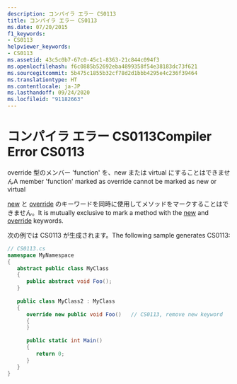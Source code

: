 ```yaml
---
description: コンパイラ エラー CS0113
title: コンパイラ エラー CS0113
ms.date: 07/20/2015
f1_keywords:
- CS0113
helpviewer_keywords:
- CS0113
ms.assetid: 43c5c0b7-67c0-45c1-8363-21c844c094f3
ms.openlocfilehash: f6c0885b52692eba4899358f54e38183dc73f621
ms.sourcegitcommit: 5b475c1855b32cf78d2d1bbb4295e4c236f39464
ms.translationtype: HT
ms.contentlocale: ja-JP
ms.lasthandoff: 09/24/2020
ms.locfileid: "91182663"
---
```

# <a name="compiler-error-cs0113"></a><span data-ttu-id="c09b3-103">コンパイラ エラー CS0113</span><span class="sxs-lookup"><span data-stu-id="c09b3-103">Compiler Error CS0113</span></span>

<span data-ttu-id="c09b3-104">override 型のメンバー 'function' を、new または virtual にすることはできません</span><span class="sxs-lookup"><span data-stu-id="c09b3-104">A member 'function' marked as override cannot be marked as new or virtual</span></span>  
  
 <span data-ttu-id="c09b3-105">[new](../language-reference/keywords/new-modifier.md) と [override](../language-reference/keywords/override.md) のキーワードを同時に使用してメソッドをマークすることはできません。</span><span class="sxs-lookup"><span data-stu-id="c09b3-105">It is mutually exclusive to mark a method with the [new](../language-reference/keywords/new-modifier.md) and [override](../language-reference/keywords/override.md) keywords.</span></span>  
  
 <span data-ttu-id="c09b3-106">次の例では CS0113 が生成されます。</span><span class="sxs-lookup"><span data-stu-id="c09b3-106">The following sample generates CS0113:</span></span>  
  
```csharp  
// CS0113.cs  
namespace MyNamespace  
{  
   abstract public class MyClass  
   {  
      public abstract void Foo();  
   }  
  
   public class MyClass2 : MyClass  
   {  
      override new public void Foo()   // CS0113, remove new keyword  
      {  
      }  
  
      public static int Main()  
      {  
         return 0;  
      }  
   }  
}  
```
